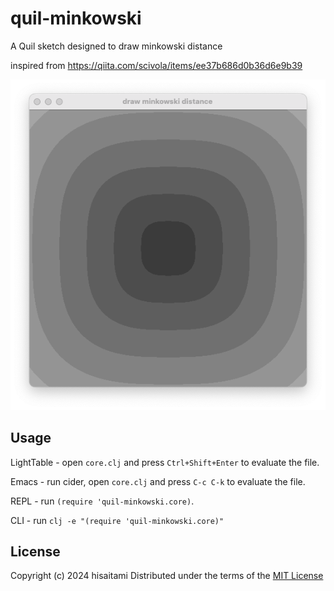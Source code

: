 # quil-minkowski

A Quil sketch designed to draw minkowski distance

inspired from https://qiita.com/scivola/items/ee37b686d0b36d6e9b39

![](https://github.com/hisaitami/quil-sketches/blob/master/sketch20200301a/screen.png)

## Usage

LightTable - open `core.clj` and press `Ctrl+Shift+Enter` to evaluate the file.

Emacs - run cider, open `core.clj` and press `C-c C-k` to evaluate the file.

REPL - run `(require 'quil-minkowski.core)`.

CLI - run `clj -e "(require 'quil-minkowski.core)"`

## License

Copyright (c) 2024 hisaitami
Distributed under the terms of the [MIT License](LICENSE)

